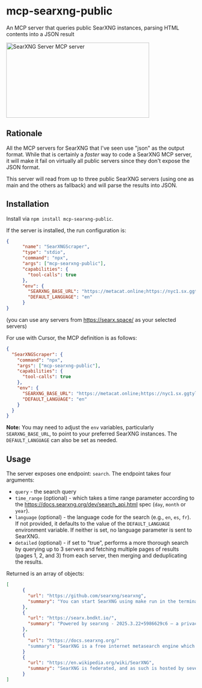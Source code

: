 # mcp-searxng-public
An MCP server that queries public SearXNG instances, parsing HTML contents into a JSON result

<a href="https://glama.ai/mcp/servers/@pwilkin/mcp-searxng-public">
  <img width="380" height="200" src="https://glama.ai/mcp/servers/@pwilkin/mcp-searxng-public/badge" alt="SearXNG Server MCP server" />
</a>

## Rationale

All the MCP servers for SearXNG that I've seen use "json" as the output format. While that is certainly a *faster* way to code a SearXNG MCP server, it will make it fail on virtually all public servers since they don't expose the JSON format.

This server will read from up to three public SearXNG servers (using one as main and the others as fallback) and will parse the results into JSON.

## Installation

Install via `npm install mcp-searxng-public`.

If the server is installed, the run configuration is:
```json
{
      "name": "SearXNGScraper",
      "type": "stdio",
      "command": "npx",
      "args": ["mcp-searxng-public"],
      "capabilities": {
        "tool-calls": true
      },
      "env": {
        "SEARXNG_BASE_URL": "https://metacat.online;https://nyc1.sx.ggtyler.dev;https://ooglester.com;https://search.080609.xyz;https://search.canine.tools;https://search.catboy.house;https://search.citw.lgbt;https://search.einfachzocken.eu;https://search.federicociro.com;https://search.hbubli.cc;https://search.im-in.space;https://search.indst.eu",
        "DEFAULT_LANGUAGE": "en"
      }
}
```

(you can use any servers from https://searx.space/ as your selected servers)

For use with Cursor, the MCP definition is as follows:
```json
{
  "SearXNGScraper": {
    "command": "npx",
    "args": ["mcp-searxng-public"],
    "capabilities": {
      "tool-calls": true
    },
    "env": {
      "SEARXNG_BASE_URL": "https://metacat.online;https://nyc1.sx.ggtyler.dev;https://ooglester.com;https://search.080609.xyz;https://search.canine.tools;https://search.catboy.house;https://search.citw.lgbt;https://search.einfachzocken.eu;https://search.federicociro.com;https://search.hbubli.cc;https://search.im-in.space;https://search.indst.eu",
      "DEFAULT_LANGUAGE": "en"
    }
  }
}
```
**Note:** You may need to adjust the `env` variables, particularly `SEARXNG_BASE_URL`, to point to your preferred SearXNG instances. The `DEFAULT_LANGUAGE` can also be set as needed.

## Usage

The server exposes one endpoint: `search`. The endpoint takes four arguments:
* `query` - the search query
* `time_range` (optional) - which takes a time range parameter according to the https://docs.searxng.org/dev/search_api.html spec (`day`, `month` or `year`).
* `language` (optional) - the language code for the search (e.g., `en`, `es`, `fr`). If not provided, it defaults to the value of the `DEFAULT_LANGUAGE` environment variable. If neither is set, no language parameter is sent to SearXNG.
* `detailed` (optional) - if set to "true", performs a more thorough search by querying up to 3 servers and fetching multiple pages of results (pages 1, 2, and 3) from each server, then merging and deduplicating the results.

Returned is an array of objects:
```json
[
      {
        "url": "https://github.com/searxng/searxng",
        "summary": "You can start SearXNG using make run in the terminal or by pressing Ctrl+Shift+B"
      },
      {
        "url": "https://searx.bndkt.io/",
        "summary": "Powered by searxng - 2025.3.22+5986629c6 — a privacy-respecting, open metasearch engine Source code | Issue tracker | Engine stats | Public instances | Contact instance maintainer"
      },
      {
        "url": "https://docs.searxng.org/"
        "summary": "SearXNG is a free internet metasearch engine which aggregates results from up to 243 search services. Users are neither tracked nor profiled. Additionally, SearXNG can be used over Tor …"
      }
      {
        "url": "https://en.wikipedia.org/wiki/SearXNG",
        "summary": "SearXNG is federated, and as such is hosted by several instances, public and private. Private instances are hosted on a local network, or run on the user&#x27;s desktop computer itself, and are …"
      }
]
```
